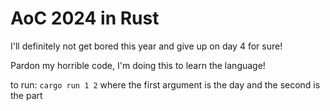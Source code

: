 # AoC 2024 in Rust

I'll definitely not get bored this year and give up on day 4 for sure!

Pardon my horrible code, I'm doing this to learn the language!

to run: `cargo run 1 2`
where the first argument is the day and the second is the part

